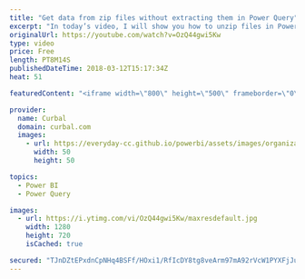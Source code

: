 ```yaml
---
title: "Get data from zip files without extracting them in Power Query"
excerpt: "In today’s video, I will show you how to unzip files in Power BI. You will be able to import multiple zip files in Power Query and unzip them without having to extract them first.  Here is Marks blog, where you can find his function: http://sql10.blogspot.se/2016/06/reading-zip-files-in-powerquery-m.html"
originalUrl: https://youtube.com/watch?v=OzQ44gwi5Kw
type: video
price: Free
length: PT8M14S
publishedDateTime: 2018-03-12T15:17:34Z
heat: 51

featuredContent: "<iframe width=\"800\" height=\"500\" frameborder=\"0\" src=\"https://www.youtube.com/embed/OzQ44gwi5Kw\" allow=\"accelerometer; autoplay; encrypted-media; gyroscope; picture-in-picture\" allowfullscreen></iframe>"

provider:
  name: Curbal
  domain: curbal.com
  images:
    - url: https://everyday-cc.github.io/powerbi/assets/images/organizations/curbal.com-50x50.jpg
      width: 50
      height: 50

topics:
  - Power BI
  - Power Query

images:
  - url: https://i.ytimg.com/vi/OzQ44gwi5Kw/maxresdefault.jpg
    width: 1280
    height: 720
    isCached: true

secured: "TJnDZtEPxdnCpNHq4BSFf/HOxi1/RfIcDY8tg8veArm97mA92rVcW1PYXFjJuMO6E5JwcGV1lfGUeemo5f1HZ9X0Hl/eijbU1dtZOnSS9ICjGAqx8sKXzTM1rtVyjmYhlDh0ngI4lAJBiXjObff0PHNqN7u8Ga4SQVDbf+22K1lyXvu7h2UNQqpsRuK+qNXZVkkT67Ocg6LGWEtG1ckI0/UlZiEF5foZfbWwi8JJ5UgG1R7cyExVOhoCCrthp+OOV2Lk+M0ncfA0WiSVCAEsAo4bSIOACcuRmIhsAcCaL0WuSy4ZUguYYCdJD4g8KO14praZXbcWTh/Jcxa/tJyium/W6UcolQz3htIJKnD0AKyWEVLHkFAQBHl2Z7u7bYBqffCu9abURDJ2HT/JE+9nVNRYR/6+sCYtQLkhYgBvHPU=;ng9RBtCSoDBdgtFguEx/Cg=="
---
```


